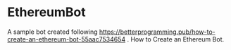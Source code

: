 # EthereumBot

A sample bot created following https://betterprogramming.pub/how-to-create-an-ethereum-bot-55aac7534654 .
How to Create an Ethereum Bot.
